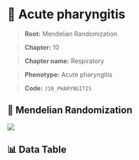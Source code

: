 # 🧪 Acute pharyngitis

> **Root:** Mendelian Randomization

> **Chapter:** 10  

> **Chapter name:** Respiratory

> **Phenotype:** Acute pharyngitis  

> **Code:** `J10_PHARYNGITIS`

## 🧬 Mendelian Randomization  

<img src="/MR/Figures/Forward/J10_PHARYNGITIS.png"/>

## 📊 Data Table

<CsvTableMRF src="/MR/Data/Forward/J10_PHARYNGITIS.csv"/>
